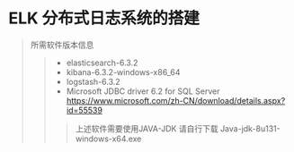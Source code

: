 # ELK 分布式日志系统的搭建

>所需软件版本信息
>>* elasticsearch-6.3.2
>>* kibana-6.3.2-windows-x86_64
>>* logstash-6.3.2
>>* Microsoft JDBC driver 6.2 for SQL Server https://www.microsoft.com/zh-CN/download/details.aspx?id=55539
>>> 上述软件需要使用JAVA-JDK 请自行下载
>>Java-jdk-8u131-windows-x64.exe

